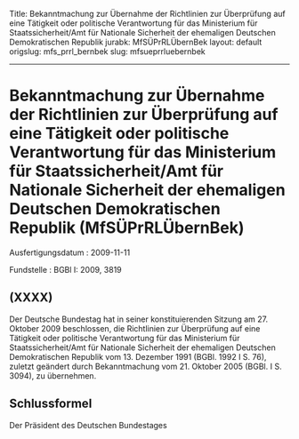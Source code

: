 Title: Bekanntmachung zur Übernahme der Richtlinien zur Überprüfung auf eine Tätigkeit
  oder politische Verantwortung für das Ministerium für Staatssicherheit/Amt für Nationale
  Sicherheit der ehemaligen Deutschen Demokratischen Republik
jurabk: MfSÜPrRLÜbernBek
layout: default
origslug: mfs_prrl_bernbek
slug: mfsueprrluebernbek

---

# Bekanntmachung zur Übernahme der Richtlinien zur Überprüfung auf eine Tätigkeit oder politische Verantwortung für das Ministerium für Staatssicherheit/Amt für Nationale Sicherheit der ehemaligen Deutschen Demokratischen Republik (MfSÜPrRLÜbernBek)

Ausfertigungsdatum
:   2009-11-11

Fundstelle
:   BGBl I: 2009, 3819


## (XXXX)

Der Deutsche Bundestag hat in seiner konstituierenden Sitzung am 27.
Oktober 2009 beschlossen, die Richtlinien zur Überprüfung auf eine
Tätigkeit oder politische Verantwortung für das Ministerium für
Staatssicherheit/Amt für Nationale Sicherheit der ehemaligen Deutschen
Demokratischen Republik vom 13. Dezember 1991 (BGBl. 1992 I S. 76),
zuletzt geändert durch Bekanntmachung vom 21. Oktober 2005 (BGBl. I S.
3094), zu übernehmen.


## Schlussformel

Der Präsident des Deutschen Bundestages

